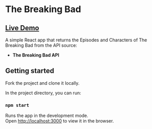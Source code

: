 # The Breaking Bad
##  [Live Demo](https://the-breaking-bad-episodes.netlify.app/)

A simple React app that returns the Episodes and Characters of The Breaking Bad from the API source:

- **The Breaking Bad API**

## Getting started

Fork the project and clone it locally.<br />

In the project directory, you can run:

### `npm start`

Runs the app in the development mode.<br />
Open [http://localhost:3000](http://localhost:3000) to view it in the browser.

